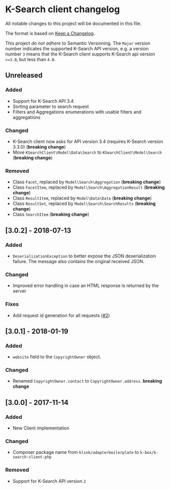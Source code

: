 # K-Search client changelog

All notable changes to this project will be documented in this file.

The format is based on [Keep a Changelog](http://keepachangelog.com/en/0.3.0/).

This project _do not adhere_ to Semantic Versioning. The `Major` version number 
indicates the supported K-Search API version, e.g. a version number `3` means that
the K-Search client supports K-Search api version `>=3.0`, but less than `4.0`.

## Unreleased

### Added

- Support for K-Search API 3.4
- Sorting parameter to search request
- Filters and Aggregations enumerations with usable filters and aggregations

### Changed

- K-Search client now asks for API version 3.4 (requires K-Search version 3.3.0) (**breaking change**)
- Move `KSearchClient\Model\Data\Search` to `KSearchClient\Model\Search` (**breaking change**)

### Removed

- Class `Facet`, replaced by `Model\Search\Aggregation` (**breaking change**)
- Class `FacetItem`, replaced by `Model\Search\AggregationResult` (**breaking change**)
- Class `ResultItem`, replaced by `Model\Data\Data` (**breaking change**)
- Class `ResultSet`, replaced by `Model\Search\SearchResults` (**breaking change**)
- Class `SearchItem` (**breaking change**)

## [3.0.2] - 2018-07-13

### Added

- `DeserializationException` to better expose the JSON deserialization failure.
  The message also contains the original received JSON.

### Changed

- Improved error handling in case an HTML response is returned by the server

### Fixes

- Add request id generation for all requests ([#2](https://github.com/k-box/k-search-client-php/pull/2))

## [3.0.1] - 2018-01-19

### Added

- `website` field to the `CopyrightOwner` object.

### Changed

- Renamed `CopyrightOwner.contact` to  `CopyrightOwner.address`. **breaking change**

## [3.0.0] - 2017-11-14

### Added

- New Client implementation

### Changed

- Composer package name from `klink/adapterboilerplate` to `k-box/k-search-client-php`

### Removed

- Support for K-Search API version `2`
